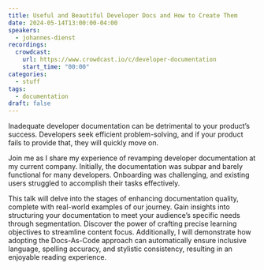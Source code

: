 ```yaml
---
title: Useful and Beautiful Developer Docs and How to Create Them
date: 2024-05-14T13:00:00-04:00
speakers:
  - johannes-dienst
recordings:
  crowdcast:
    url: https://www.crowdcast.io/c/developer-documentation
    start_time: "00:00"
categories:
  - stuff
tags:
  - documentation
draft: false
---
```


Inadequate developer documentation can be detrimental to your product’s success. Developers seek efficient problem-solving, and if your product fails to provide that, they will quickly move on.

Join me as I share my experience of revamping developer documentation at my current company. Initially, the documentation was subpar and barely functional for many developers. Onboarding was challenging, and existing users struggled to accomplish their tasks effectively.

This talk will delve into the stages of enhancing documentation quality, complete with real-world examples of our journey. Gain insights into structuring your documentation to meet your audience’s specific needs through segmentation. Discover the power of crafting precise learning objectives to streamline content focus. Additionally, I will demonstrate how adopting the Docs-As-Code approach can automatically ensure inclusive language, spelling accuracy, and stylistic consistency, resulting in an enjoyable reading experience.